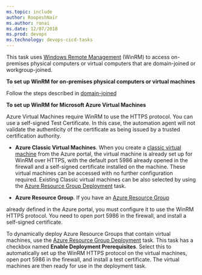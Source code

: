 ```yaml
---
ms.topic: include
author: RoopeshNair
ms.author: ronai
ms.date: 12/07/2018
ms.prod: devops
ms.technology: devops-cicd-tasks
---
```


<!-- Windows Remote Management details and setup -->

This task uses [Windows Remote Management](/windows/win32/winrm/portal)
(WinRM) to access 
on-premises physical computers or virtual computers that are
domain-joined or workgroup-joined.

**To set up WinRM for on-premises physical computers or virtual machines**

Follow the steps described in [domain-joined](../../apps/cd/deploy-webdeploy-iis-winrm.md)

**To set up WinRM for Microsoft Azure Virtual Machines**

Azure Virtual Machines require WinRM to use the HTTPS protocol.
You can use a self-signed Test Certificate. In this case, the
automation agent will not validate the authenticity of the 
certificate as being issued by a trusted certification authority.

* **Azure Classic Virtual Machines**. When you create a 
[classic virtual machine](/azure/)
from the Azure portal, the virtual machine is already set up for 
WinRM over HTTPS, with the default port 5986 already opened in the firewall
and a self-signed certificate installed on the machine. These virtual 
machines can be accessed with no further configuration required.
Existing Classic virtual machines can be also selected by using the 
[Azure Resource Group Deployment](https://github.com/Microsoft/azure-pipelines-tasks/tree/master/Tasks/AzureResourceGroupDeploymentV2)
task.

* **Azure Resource Group**. If you have an 
[Azure Resource Group](/azure/virtual-machines/windows/tutorial-manage-vm)

already defined in the Azure portal, you must configure it to use the WinRM HTTPS 
protocol. You need to open port 5986 in the firewall, and install a 
self-signed certificate.

To dynamically deploy Azure Resource Groups that contain virtual machines, use the 
[Azure Resource Group Deployment](https://github.com/Microsoft/azure-pipelines-tasks/tree/master/Tasks/AzureResourceGroupDeploymentV2)
task. This task has a checkbox named **Enable Deployment Prerequisites**. Select 
this to automatically set up the WinRM HTTPS protocol on the virtual machines, 
open port 5986 in the firewall, and install a test certificate. The virtual machines 
are then ready for use in the deployment task.